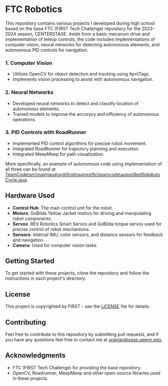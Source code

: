 # FTC Robotics

This repository contains various projects I developed during high school based on the base FTC (FIRST Tech Challenge) repository for the 2023-2024 season, CENTERSTAGE. Aside from a basic mecanum drive and implementation of teleop controls, the code includes implementations of computer vision, neural networks for detecting autonomous elements, and autonomous PID controls for navigation. 

### 1. Computer Vision
- Utilizes OpenCV for object detection and tracking using AprilTags.
- Implements vision processing to assist with autonomous navigation.

### 2. Neural Networks
- Developed neural networks to detect and classify location of autonomous elements.
- Trained models to improve the accuracy and efficiency of autonomous operations.

### 3. PID Controls with RoadRunner
- Implemented PID control algorithms for precise robot movement.
- Integrated RoadRunner for trajectory planning and execution.
- Integrated MeepMeep for path visualization.

More specifically, an example of autonomous code using implementation of all three can be found at [TeamCode\src\main\java\org\firstinspires\ftc\teamcode\autos\RedSideAutoCycle.java](TeamCode\src\main\java\org\firstinspires\ftc\teamcode\autos\RedSideAutoCycle.java).

## Hardware Used

- **Control Hub**: The main control unit for the robot.
- **Motors**: GoBilda Yellow Jacket motors for driving and manipulating robot components.
- **Servos**: REV Robotics Smart Servos and GoBilda torque servos used for precise control of robot mechanisms.
- **Sensors**: Internal IMU, color sensors, and distance sensors for feedback and navigation.
- **Camera**: Used for computer vision tasks.

## Getting Started

To get started with these projects, clone the repository and follow the instructions in each project's directory.

## License

This project is copyrighted by FIRST - see the [LICENSE](LICENSE) file for details.

## Contributing

Feel free to contribute to this repository by submitting pull requests, and if you have any questions feel free to contact me at [aranjan@seas.upenn.edu](mailto:aranjan@seas.upenn.edu).

## Acknowledgments

- FTC (FIRST Tech Challenge) for providing the base repository.
- OpenCV, Roadrunner, MeepMeep and other open-source libraries used in these projects.
